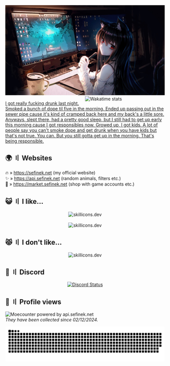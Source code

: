 <img src="images/4355954.jpg" alt="Anime Girl Programming Wallpaper">

<a href="https://wakatime.com/@Sefinek" target="_blank">
	<img width="50%" align="right" src="https://github-readme-stats.vercel.app/api/wakatime?username=Sefinek&border_radius=13px&theme=dark&border_color=151515&range=all_time&custom_title=📊+〢+Sefinek%27s+Wakatime+stats" alt="Wakatime stats">
</a>

[I got really fucking drunk last night. Smoked a bunch of dope til five in the morning. Ended up passing out in the sewer pipe cause it's kind of cramped back here and my back's a little sore. Anyways, slept there, had a pretty good sleep, but I still had to get up early this morning cause I got responsibles now. Growed up, I got kids. A lot of people say you can't smoke dope and get drunk when you have kids but that's not true. You can. But you still gotta get up in the morning. That's being responsible.](https://www.youtube.com/watch?v=uQa1YyNOc_o)

## 🌍 〢 Websites
🔥 » https://sefinek.net (my official website)  
✨ » https://api.sefinek.net (random animals, filters etc.)  
🛒 » https://market.sefinek.net (shop with game accounts etc.)

## 😺 〢 I like...
<div align="center">
    <img src="https://skillicons.dev/icons?i=html,css,js,nodejs,express,cs" height="50px" alt="skillicons.dev" align="center"><br><br>
    <img src="https://skillicons.dev/icons?i=idea,raspberrypi,cloudflare,mongo,linux,github,nginx" height="50px" alt="skillicons.dev">
</div>

## 😾 〢 I don't like...
<div align="center">
    <img src="https://skillicons.dev/icons?i=visualstudio,php,mysql,python,cpp,wordpress,jquery" height="50px" alt="skillicons.dev">
</div>

## 🌌 〢 Discord
<a href="https://sefinek.net" target="_blank">
    <div align="center"><img src="https://lanyard.cnrad.dev/api/561621386569973783?bg=151515&borderRadius=13px" width="47%" alt="Discord Status"></div>
</a>

## 📃 〢 Profile views
<img src="https://api.sefinek.net/api/v2/moecounter/@Sefinek-GitHub-Profile?theme=rule34" alt="Moecounter powered by api.sefinek.net" title="Profile view statistics. They have been collected since 02/12/2024."><br>
<i>They have been collected since 02/12/2024.</i>

<div align="center">
    <img src="https://raw.githubusercontent.com/sefinek24/sefinek24/snake/github-snake-dark.svg" alt="Snake">
</div>
